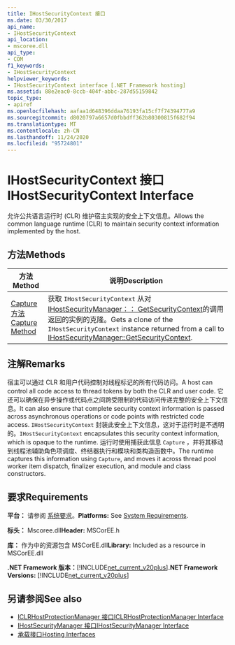 ```yaml
---
title: IHostSecurityContext 接口
ms.date: 03/30/2017
api_name:
- IHostSecurityContext
api_location:
- mscoree.dll
api_type:
- COM
f1_keywords:
- IHostSecurityContext
helpviewer_keywords:
- IHostSecurityContext interface [.NET Framework hosting]
ms.assetid: 88e2eac0-8ccb-404f-abbc-287d55159842
topic_type:
- apiref
ms.openlocfilehash: aafaa1d648396ddaa76193fa15cf7f74394777a9
ms.sourcegitcommit: d8020797a6657d0fbbdff362b80300815f682f94
ms.translationtype: MT
ms.contentlocale: zh-CN
ms.lasthandoff: 11/24/2020
ms.locfileid: "95724801"
---
```

# <a name="ihostsecuritycontext-interface"></a><span data-ttu-id="31d9e-102">IHostSecurityContext 接口</span><span class="sxs-lookup"><span data-stu-id="31d9e-102">IHostSecurityContext Interface</span></span>

<span data-ttu-id="31d9e-103">允许公共语言运行时 (CLR) 维护宿主实现的安全上下文信息。</span><span class="sxs-lookup"><span data-stu-id="31d9e-103">Allows the common language runtime (CLR) to maintain security context information implemented by the host.</span></span>  
  
## <a name="methods"></a><span data-ttu-id="31d9e-104">方法</span><span class="sxs-lookup"><span data-stu-id="31d9e-104">Methods</span></span>  
  
|<span data-ttu-id="31d9e-105">方法</span><span class="sxs-lookup"><span data-stu-id="31d9e-105">Method</span></span>|<span data-ttu-id="31d9e-106">说明</span><span class="sxs-lookup"><span data-stu-id="31d9e-106">Description</span></span>|  
|------------|-----------------|  
|[<span data-ttu-id="31d9e-107">Capture 方法</span><span class="sxs-lookup"><span data-stu-id="31d9e-107">Capture Method</span></span>](ihostsecuritycontext-capture-method.md)|<span data-ttu-id="31d9e-108">获取 `IHostSecurityContext` 从对 [IHostSecurityManager：： GetSecurityContext](ihostsecuritymanager-getsecuritycontext-method.md)的调用返回的实例的克隆。</span><span class="sxs-lookup"><span data-stu-id="31d9e-108">Gets a clone of the `IHostSecurityContext` instance returned from a call to [IHostSecurityManager::GetSecurityContext](ihostsecuritymanager-getsecuritycontext-method.md).</span></span>|  
  
## <a name="remarks"></a><span data-ttu-id="31d9e-109">注解</span><span class="sxs-lookup"><span data-stu-id="31d9e-109">Remarks</span></span>  

 <span data-ttu-id="31d9e-110">宿主可以通过 CLR 和用户代码控制对线程标记的所有代码访问。</span><span class="sxs-lookup"><span data-stu-id="31d9e-110">A host can control all code access to thread tokens by both the CLR and user code.</span></span> <span data-ttu-id="31d9e-111">它还可以确保在异步操作或代码点之间跨受限制的代码访问传递完整的安全上下文信息。</span><span class="sxs-lookup"><span data-stu-id="31d9e-111">It can also ensure that complete security context information is passed across asynchronous operations or code points with restricted code access.</span></span> <span data-ttu-id="31d9e-112">`IHostSecurityContext` 封装此安全上下文信息，这对于运行时是不透明的。</span><span class="sxs-lookup"><span data-stu-id="31d9e-112">`IHostSecurityContext` encapsulates this security context information, which is opaque to the runtime.</span></span> <span data-ttu-id="31d9e-113">运行时使用捕获此信息 `Capture` ，并将其移动到线程池辅助角色项调度、终结器执行和模块和类构造函数中。</span><span class="sxs-lookup"><span data-stu-id="31d9e-113">The runtime captures this information using `Capture`, and moves it across thread pool worker item dispatch, finalizer execution, and module and class constructors.</span></span>  
  
## <a name="requirements"></a><span data-ttu-id="31d9e-114">要求</span><span class="sxs-lookup"><span data-stu-id="31d9e-114">Requirements</span></span>  

 <span data-ttu-id="31d9e-115">**平台：** 请参阅 [系统要求](../../get-started/system-requirements.md)。</span><span class="sxs-lookup"><span data-stu-id="31d9e-115">**Platforms:** See [System Requirements](../../get-started/system-requirements.md).</span></span>  
  
 <span data-ttu-id="31d9e-116">**标头：** Mscoree.dll</span><span class="sxs-lookup"><span data-stu-id="31d9e-116">**Header:** MSCorEE.h</span></span>  
  
 <span data-ttu-id="31d9e-117">**库：** 作为中的资源包含 MSCorEE.dll</span><span class="sxs-lookup"><span data-stu-id="31d9e-117">**Library:** Included as a resource in MSCorEE.dll</span></span>  
  
 <span data-ttu-id="31d9e-118">**.NET Framework 版本：**[!INCLUDE[net_current_v20plus](../../../../includes/net-current-v20plus-md.md)]</span><span class="sxs-lookup"><span data-stu-id="31d9e-118">**.NET Framework Versions:** [!INCLUDE[net_current_v20plus](../../../../includes/net-current-v20plus-md.md)]</span></span>  
  
## <a name="see-also"></a><span data-ttu-id="31d9e-119">另请参阅</span><span class="sxs-lookup"><span data-stu-id="31d9e-119">See also</span></span>

- [<span data-ttu-id="31d9e-120">ICLRHostProtectionManager 接口</span><span class="sxs-lookup"><span data-stu-id="31d9e-120">ICLRHostProtectionManager Interface</span></span>](iclrhostprotectionmanager-interface.md)
- [<span data-ttu-id="31d9e-121">IHostSecurityManager 接口</span><span class="sxs-lookup"><span data-stu-id="31d9e-121">IHostSecurityManager Interface</span></span>](ihostsecuritymanager-interface.md)
- [<span data-ttu-id="31d9e-122">承载接口</span><span class="sxs-lookup"><span data-stu-id="31d9e-122">Hosting Interfaces</span></span>](hosting-interfaces.md)
